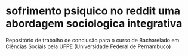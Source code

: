 # sofrimento psiquico no reddit uma abordagem sociologica integrativa
 Repositório de trabalho de conclusão para o curso de Bacharelado em Ciências Sociais pela UFPE (Universidade Federal de Pernambuco)
